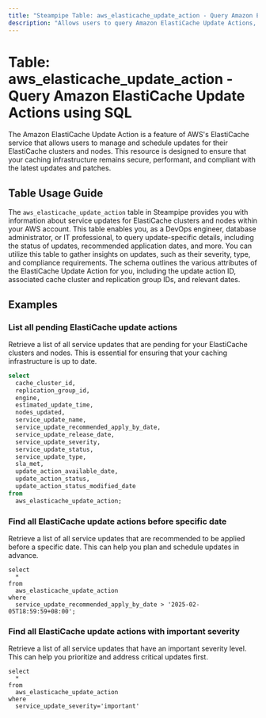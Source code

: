 ```yaml
---
title: "Steampipe Table: aws_elasticache_update_action - Query Amazon ElastiCache Update Actions using SQL"
description: "Allows users to query Amazon ElastiCache Update Actions, providing information about service updates for ElastiCache clusters and nodes within the AWS account."
---
```


# Table: aws_elasticache_update_action - Query Amazon ElastiCache Update Actions using SQL

The Amazon ElastiCache Update Action is a feature of AWS's ElastiCache service that allows users to manage and schedule updates for their ElastiCache clusters and nodes. This resource is designed to ensure that your caching infrastructure remains secure, performant, and compliant with the latest updates and patches.

## Table Usage Guide

The `aws_elasticache_update_action` table in Steampipe provides you with information about service updates for ElastiCache clusters and nodes within your AWS account. This table enables you, as a DevOps engineer, database administrator, or IT professional, to query update-specific details, including the status of updates, recommended application dates, and more. You can utilize this table to gather insights on updates, such as their severity, type, and compliance requirements. The schema outlines the various attributes of the ElastiCache Update Action for you, including the update action ID, associated cache cluster and replication group IDs, and relevant dates.

## Examples

### List all pending ElastiCache update actions
Retrieve a list of all service updates that are pending for your ElastiCache clusters and nodes. This is essential for ensuring that your caching infrastructure is up to date.

```sql
select
  cache_cluster_id,
  replication_group_id,
  engine,
  estimated_update_time,
  nodes_updated,
  service_update_name,
  service_update_recommended_apply_by_date,
  service_update_release_date,
  service_update_severity,
  service_update_status,
  service_update_type,
  sla_met,
  update_action_available_date,
  update_action_status,
  update_action_status_modified_date
from
  aws_elasticache_update_action;
```

### Find all ElastiCache update actions before specific date
Retrieve a list of all service updates that are recommended to be applied before a specific date. This can help you plan and schedule updates in advance.

```sql+postgres
select 
  * 
from 
  aws_elasticache_update_action 
where 
  service_update_recommended_apply_by_date > '2025-02-05T18:59:59+08:00';
```

### Find all ElastiCache update actions with important severity
Retrieve a list of all service updates that have an important severity level. This can help you prioritize and address critical updates first.

```sql+postgres
select 
  * 
from 
  aws_elasticache_update_action 
where 
  service_update_severity='important'
```

